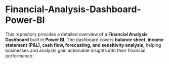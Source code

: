 # Financial-Analysis-Dashboard-Power-BI
This repository provides a detailed overview of a **Financial Analysis Dashboard** built in **Power BI**.   The dashboard covers **balance sheet, income statement (P&amp;L), cash flow, forecasting, and sensitivity analysis**, helping businesses and analysts gain actionable insights into their financial performance. 
